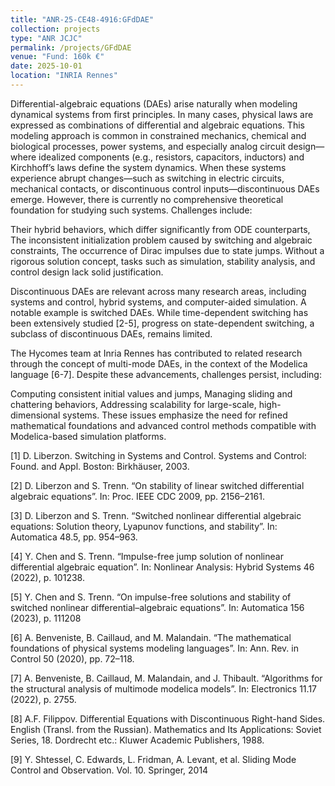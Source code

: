 ```yaml
---
title: "ANR-25-CE48-4916:GFdDAE"
collection: projects
type: "ANR JCJC"
permalink: /projects/GFdDAE
venue: "Fund: 160k €"
date: 2025-10-01
location: "INRIA Rennes"
---
```


Differential-algebraic equations (DAEs) arise naturally when modeling dynamical systems from first principles. In many cases, physical laws are expressed as combinations of differential and algebraic equations. This modeling approach is common in constrained mechanics, chemical and biological processes, power systems, and especially analog circuit design—where idealized components (e.g., resistors, capacitors, inductors) and Kirchhoff’s laws define the system dynamics. When these systems experience abrupt changes—such as switching in electric circuits, mechanical contacts, or discontinuous control inputs—discontinuous DAEs emerge. However, there is currently no comprehensive theoretical foundation for studying such systems. Challenges include:

Their hybrid behaviors, which differ significantly from ODE counterparts,
The inconsistent initialization problem caused by switching and algebraic constraints,
The occurrence of Dirac impulses due to state jumps.
Without a rigorous solution concept, tasks such as simulation, stability analysis, and control design lack solid justification.

Discontinuous DAEs are relevant across many research areas, including systems and control, hybrid systems, and computer-aided simulation. A notable example is switched DAEs. While time-dependent switching has been extensively studied [2-5], progress on state-dependent switching, a subclass of discontinuous DAEs, remains limited.

The Hycomes team at Inria Rennes has contributed to related research through the concept of multi-mode DAEs, in the context of the Modelica language [6-7]. Despite these advancements, challenges persist, including:

Computing consistent initial values and jumps,
Managing sliding and chattering behaviors,
Addressing scalability for large-scale, high-dimensional systems.
These issues emphasize the need for refined mathematical foundations and advanced control methods compatible with Modelica-based simulation platforms.

 

[1] D. Liberzon. Switching in Systems and Control. Systems and Control: Found. and Appl. Boston: Birkhäuser, 2003.

[2] D. Liberzon and S. Trenn. “On stability of linear switched differential algebraic equations”. In: Proc. IEEE CDC 2009, pp. 2156–2161.

[3] D. Liberzon and S. Trenn. “Switched nonlinear differential algebraic equations: Solution theory, Lyapunov functions, and stability”. In: Automatica 48.5, pp. 954–963.

[4] Y. Chen and S. Trenn. “Impulse-free jump solution of nonlinear differential algebraic equation”. In: Nonlinear Analysis: Hybrid Systems 46 (2022), p. 101238.

[5] Y. Chen and S. Trenn. “On impulse-free solutions and stability of switched nonlinear differential–algebraic equations”. In: Automatica 156 (2023), p. 111208

[6] A. Benveniste, B. Caillaud, and M. Malandain. “The mathematical foundations of physical systems modeling languages”. In: Ann. Rev. in Control 50 (2020), pp. 72–118.

[7] A. Benveniste, B. Caillaud, M. Malandain, and J. Thibault. “Algorithms for the structural analysis of multimode modelica models”. In: Electronics 11.17 (2022), p. 2755.

[8] A.F. Filippov. Differential Equations with Discontinuous Right-hand Sides. English (Transl. from the Russian). Mathematics and Its Applications: Soviet Series, 18. Dordrecht etc.: Kluwer Academic Publishers, 1988.

[9] Y. Shtessel, C. Edwards, L. Fridman, A. Levant, et al. Sliding Mode Control and Observation. Vol. 10. Springer, 2014